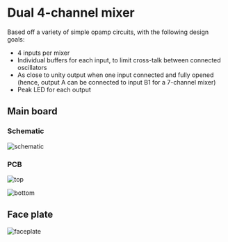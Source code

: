 # Dual 4-channel mixer

Based off a variety of simple opamp circuits, with the following design goals:

- 4 inputs per mixer
- Individual buffers for each input, to limit cross-talk between connected oscillators
- As close to unity output when one input connected and fully opened (hence, output A can be connected to input B1 for a 7-channel mixer)
- Peak LED for each output

## Main board

### Schematic

![schematic](mainboard/export/Schematic/mainboard-schematic.svg)

### PCB

![top](mainboard/export/PCB/2D_render/jlcpcb_green_enig/mainboard-top.jpg)

![bottom](mainboard/export/PCB/2D_render/jlcpcb_green_enig/mainboard-bottom.jpg)

## Face plate

![faceplate](faceplate/export/PCB/2D_render/jlcpcb_green_enig/faceplate-top.jpg)
